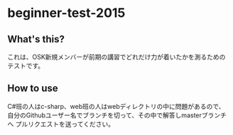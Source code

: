 # beginner-test-2015

## What's this?
これは、OSK新規メンバーが前期の講習でどれだけ力が着いたかを測るための
テストです。

## How to use
C#班の人はc-sharp、web班の人はwebディレクトリの中に問題があるので、
自分のGithubユーザー名でブランチを切って、その中で解答しmasterブランチへ
プルリクエストを送ってください。
